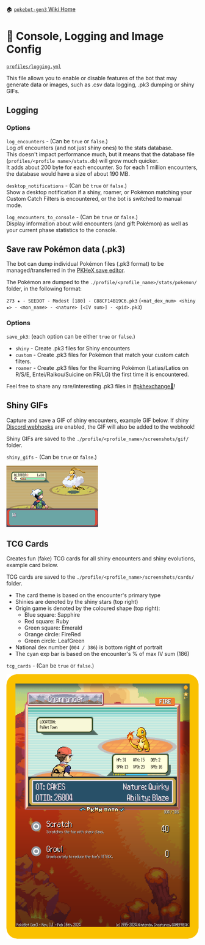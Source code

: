 🏠 [`pokebot-gen3` Wiki Home](../Readme.md)

# 📄 Console, Logging and Image Config

[`profiles/logging.yml`](../../modules/config/templates/logging.yml)

This file allows you to enable or disable features of the bot that may generate data or images, such as .csv data logging, .pk3 dumping or shiny GIFs.

## Logging

### Options
`log_encounters` - (Can be `true` or `false`.)   
Log _all_ encounters (and not just shiny ones) to the stats database.  
This doesn't impact performance much, but it means that the database file (`profiles/<profile name>/stats.db`) will grow much quicker.   
It adds about 200 byte for each encounter. So for each 1 million encounters, the database would have a size of about 190 MB.

`desktop_notifications` - (Can be `true` or `false`.)   
Show a desktop notification if a shiny, roamer, or Pokémon matching your  Custom Catch Filters is encountered, or the bot is switched to manual mode.

`log_encounters_to_console` - (Can be `true` or `false`.)   
Display information about wild encounters (and gift Pokémon) as well as your current phase statistics to the console.

## Save raw Pokémon data (.pk3)
The bot can dump individual Pokémon files (.pk3 format) to be managed/transferred in the [PKHeX save editor](https://github.com/kwsch/PKHeX).

The Pokémon are dumped to the `./profile/<profile_name>/stats/pokemon/` folder, in the following format:

`273 ★ - SEEDOT - Modest [180] - C88CF14B19C6.pk3` (`<nat_dex_num> <shiny ★> - <mon_name> - <nature> [<IV sum>] - <pid>.pk3`)

### Options
`save_pk3`: (each option can be either `true` or `false`.)
- `shiny` - Create .pk3 files for Shiny encounters
- `custom` - Create .pk3 files for Pokémon that match your custom catch filters.
- `roamer` - Create .pk3 files for the Roaming Pokémon (Latias/Latios on R/S/E, Entei/Raikou/Suicine on FR/LG) the first time it is encountered.

Feel free to share any rare/interesting .pk3 files in [#pkhexchange💱](https://discord.com/channels/1057088810950860850/1123523909745135616)!

## Shiny GIFs
Capture and save a GIF of shiny encounters, example GIF below. If shiny [Discord webhooks](Configuration%20-%20Discord%20Integration.md) are enabled, the GIF will also be added to the webhook!

Shiny GIFs are saved to the `./profile/<profile_name>/screenshots/gif/` folder.

`shiny_gifs` - (Can be `true` or `false`.)

![image](../images/shiny.gif)

## TCG Cards
Creates fun (fake) TCG cards for all shiny encounters and shiny evolutions, example card below.

TCG cards are saved to the `./profile/<profile_name>/screenshots/cards/` folder.

- The card theme is based on the encounter's primary type
- Shinies are denoted by the shiny stars (top right)
- Origin game is denoted by the coloured shape (top right):
  - Blue square: Sapphire
  - Red square: Ruby
  - Green square: Emerald
  - Orange circle: FireRed
  - Green circle: LeafGreen
- National dex number (`004 / 386`) is bottom right of portrait
- The cyan exp bar is based on the encounter's % of max IV sum (186)

`tcg_cards` - (Can be `true` or `false`.)

![image](../images/tcg_example.png)
